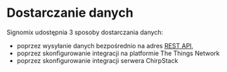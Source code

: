 # Dostarczanie danych

Signomix udostępnia 3 sposoby dostarczania danych:
- poprzez wysyłanie danych bezpośrednio na adres [REST API](/api/index.md),
- poprzez skonfigurowanie integracji na platformie The Things Network
- poprzez skonfigurowanie integracji serwera ChirpStack

